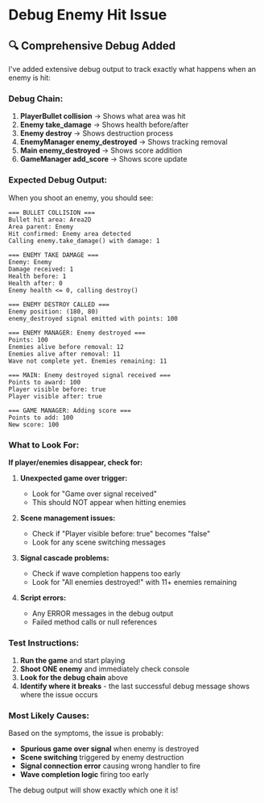# Debug Enemy Hit Issue

## 🔍 **Comprehensive Debug Added**

I've added extensive debug output to track exactly what happens when an enemy is hit:

### **Debug Chain:**
1. **PlayerBullet collision** → Shows what area was hit
2. **Enemy take_damage** → Shows health before/after
3. **Enemy destroy** → Shows destruction process
4. **EnemyManager enemy_destroyed** → Shows tracking removal
5. **Main enemy_destroyed** → Shows score addition
6. **GameManager add_score** → Shows score update

### **Expected Debug Output:**

When you shoot an enemy, you should see:
```
=== BULLET COLLISION ===
Bullet hit area: Area2D
Area parent: Enemy
Hit confirmed: Enemy area detected
Calling enemy.take_damage() with damage: 1

=== ENEMY TAKE DAMAGE ===
Enemy: Enemy
Damage received: 1
Health before: 1
Health after: 0
Enemy health <= 0, calling destroy()

=== ENEMY DESTROY CALLED ===
Enemy position: (180, 80)
enemy_destroyed signal emitted with points: 100

=== ENEMY MANAGER: Enemy destroyed ===
Points: 100
Enemies alive before removal: 12
Enemies alive after removal: 11
Wave not complete yet. Enemies remaining: 11

=== MAIN: Enemy destroyed signal received ===
Points to award: 100
Player visible before: true
Player visible after: true

=== GAME MANAGER: Adding score ===
Points to add: 100
New score: 100
```

### **What to Look For:**

**If player/enemies disappear, check for:**

1. **Unexpected game over trigger:**
   - Look for "Game over signal received" 
   - This should NOT appear when hitting enemies

2. **Scene management issues:**
   - Check if "Player visible before: true" becomes "false"
   - Look for any scene switching messages

3. **Signal cascade problems:**
   - Check if wave completion happens too early
   - Look for "All enemies destroyed!" with 11+ enemies remaining

4. **Script errors:**
   - Any ERROR messages in the debug output
   - Failed method calls or null references

### **Test Instructions:**

1. **Run the game** and start playing
2. **Shoot ONE enemy** and immediately check console
3. **Look for the debug chain** above
4. **Identify where it breaks** - the last successful debug message shows where the issue occurs

### **Most Likely Causes:**

Based on the symptoms, the issue is probably:
- **Spurious game over signal** when enemy is destroyed
- **Scene switching** triggered by enemy destruction
- **Signal connection error** causing wrong handler to fire
- **Wave completion logic** firing too early

The debug output will show exactly which one it is!
